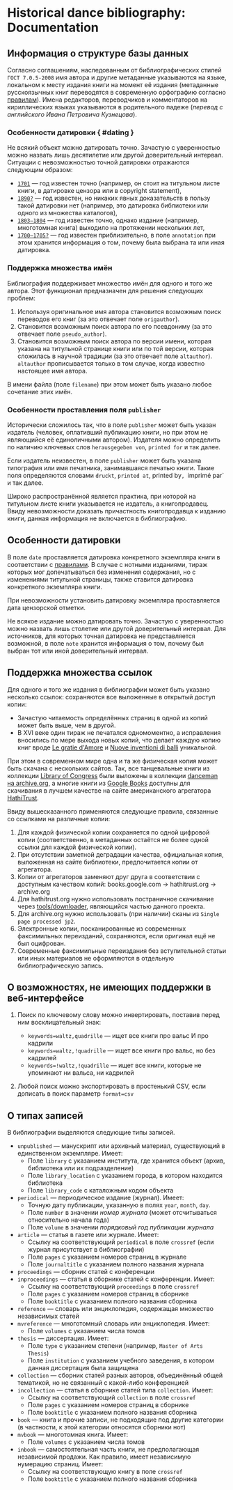 ﻿# Historical dance bibliography: Documentation

## Информация о структуре базы данных

Согласно соглашениям, наследованным от библиографических стилей `ГОСТ 7.0.5-2008` имя автора и другие метаданные указываются на языке, локальном к месту издания книги на момент её издания (метаданные русскоязычных книг переводятся в современную орфографию согласно [правилам](https://github.com/hda-technical/dancebooks/blob/master/docs/bibliography_transcriptions.md#как-сделать-транскрипцию)). Имена редакторов, переводчиков и комментаторов на кириллических языках указываются в родительного падеже (_перевод с английского Ивана Петровича Кузнецова_).

### Особенности датировки { #dating }

Не всякий объект можно датировать точно. Зачастую с уверенностью можно назвать лишь десятилетие или другой доверительный интервал. Ситуации с невозможностью точной датировки отражаются следующим образом:

* [`1701`](https://bib.hda.org.ru/bib/books/feuillet_1701_choregraphie) — год известен точно (например, он стоит на титульном листе книги, в датировке цензора или в copyright statement),
* [`1890?`](https://bib.hda.org.ru/bib/books/lorenzova_1890) — год известен, но никаких явных доказательств в пользу такой датировки нет (например, это датировка библиотеки или одного из множества каталогов),
* [`1803–1804`](https://bib.hda.org.ru/bib/books/noverre_1803) — год известен точно, однако издание (например, многотомная книга) выходило на протяжении нескольких лет,
* [`1700–1705?`](https://bib.hda.org.ru/bib/books/beauchamp_1700) — год известен приблизительно, в поле `annotation` при этом хранится информация о том, почему была выбрана та или иная датировка.

### Поддержка множества имён

Библиография поддерживает множество имён для одного и того же автора. Этот функционал предназначен для решения следующих проблем:

1. Используя оригинальное имя автора становится возможным поиск переводов его книг (за это отвечает поле `origauthor`).
2. Становится возможным поиск автора по его псевдониму (за это отвечает поле `pseudo_author`).
3. Становится возможным поиск автора по версии имени, которая указана на титульной странице книги или по той версии, которая сложилась в научной традиции (за это отвечает поле `altauthor`). `altauthor` прописывается только в том случае, когда известно настоящее имя автора.

В имени файла (поле `filename`) при этом может быть указано любое сочетание этих имён.

### Особенности проставления поля `publisher`

Исторически сложилось так, что в поле `publisher` может быть указан издатель (человек, оплативший публикацию книги, но при этом не являющийся её единоличными автором). Издателя можно определить по наличию ключевых слов `herausgegeben von`, `printed for` и так далее.

Если издатель неизвестен, в поле `publisher` может быть указана типография или имя печатника, занимавшаяся печатью книги. Такие поля определяются словами `druckt`, `printed at`, printed by`, `imprimé par` и так далее.

Широко распространённой является практика, при которой на титульном листе книги указывается не издатель, а книгопродавец. Ввиду невозможности доказать причастность книгопродавца к изданию книги, данная информация не включается в библиографию.

## Особенности датировки

В поле `date` проставляется датировка конкретного экземпляра книги в соответствии с [правилами](https://github.com/hda-technical/docs/blob/master/common.md#dating). В случае с нотными изданиями, тираж которых мог допечатываться без изменения содержания, но с изменениями титульной страницы, также ставится датировка конкретного экземпляра книги.

При невозможности установить датировку экземпляра проставляется дата цензорской отметки.

Не всякое издание можно датировать точно. Зачастую с уверенностью можно назвать лишь столетие или другой доверительный интервал. Для источников, для которых точная датировка не представляется возможной, в поле `note` хранится информация о том, почему был выбран тот или иной доверительный интервал.

## Поддержка множества ссылок

Для одного и того же издания в библиографии может быть указано несколько ссылок: сохраняются все выложенные в открытый доступ копии:

* Зачастую читаемость определённых страниц в одной из копий может быть выше, чем в другой.
* В XVI веке один тираж не печатался одномоментно, а исправления вносились по мере выхода новых копий, что делает каждую копию книг вроде [Le gratie d'Amore](https://bib.hda.org.ru/books/negri_1602) и [Nuove inventioni di balli](https://bib.hda.org.ru/books/negri_1604) уникальной.

При этом в современном мире одна и та же физическая копия может быть скачана с нескольких сайтов. Так, все танцевальные книги из коллекции [Library of Congress](https://www.loc.gov/) были выложены в коллекции [danceman на archive.org](https://archive.org/details/danceman), а многие книги из [Google Books](https://books.google.com/) доступны для скачивания в лучшем качестве на сайте американского агрегатора [HathiTrust](https://www.hathitrust.org/).

Ввиду вышесказанного применяются следующие правила, связанные со ссылками на различные копии:

1. Для каждой физической копии сохраняется по одной цифровой копии (соответственно, в метаданных остаётся не более одной ссылки для каждой физической копии).
2. При отсутствии заметной деградации качества, официальная копия, выложенная на сайте библиотеки, предпочитается копии от агрегатора.
3. Копии от агрегаторов заменяют друг друга в соответствии с доступным качеством копий: books.google.com → hathitrust.org → archive.org
4. Для hathitrust.org нужно использовать постраничное скачивание через [tools/downloader](https://github.com/hda-technical/dancebooks/tree/master/tools/downloader), являющийся частью данного проекта.
5. Для archive.org нужно использовать (при наличии) сканы из `Single page processed jp2`.
6. Электронные копии, посканированные из современных факсимильных переизданий, сохраняются, если оригинал ещё не был оцифрован.
7. Современные факсимильные переиздания без вступительной статьи или иных материалов не оформляются в отдельную библиографическую запись.

## О возможностях, не имеющих поддержки в веб-интерфейсе

1. Поиск по ключевому слову можно инвертировать, поставив перед ним восклицательный знак:
	* `keywords=waltz,quadrille` — ищет все книги про вальс И про кадрили
	* `keywords=waltz,!quadrille` — ищет все книги про вальс, но без кадрилей
	* `keywords=!waltz,!quadrille` — ищет все книги, которые не упоминают ни вальса, ни кадрилей

2. Любой поиск можно экспортировать в простенький CSV, если дописать в поиск параметр `format=csv`

## О типах записей

В библиографии выделяются следующие типы записей.

* `unpublished` — манускрипт или архивный материал, существующий в единственном экземпляре. Имеет:
	* Поле `library` с указанием института, где хранится объект (архив, библиотека или их подразделение)
	* Поле `library_location` с указанием города, в котором находится библиотека
	* Поле `library_code` с каталожным кодом объекта
* `periodical` — периодическое издание (журнал). Имеет:
	* Точную дату публикации, указанную в полях `year`, `month`, `day`.
	* Поле `number` в значении _номер журнала_ (может отсчитываться относительно начала года)
	* Поле `volume` в значении _порядковый год публикации журнала_
* `article` — статья в газете или журнале. Имеет:
	* Ссылку на соответствующий `periodical` в поле `crossref` (если журнал присутствует в библиографии)
	* Поле `pages` с указанием номеров страниц в журнале
	* Поле `journaltitle` с указанием полного названия журнала
* `proceedings` — сборник статей с конференции
* `inproceedings` — статья в сборнике статей с конференции. Имеет:
	* Ссылку на соответствующий `proceedings` в поле `crossref`
	* Поле `pages` с указанием номеров страниц в сборнике
	* Поле `booktitle` с указанием полного названия сборника
* `reference` — словарь или энциклопедия, содержащая множество независимых статей
* `mvreference` — многотомный словарь или энциклопедия. Имеет:
	* Поле `volumes` с указанием числа томов
* `thesis` — диссертация. Имеет:
	* Поле `type` с указанием степени (например, `Master of Arts Thesis`)
	* Поле `institution` с указанием учебного заведения, в котором данная диссертация была защищена
* `collection` — сборник статей разных авторов, объединённый общей тематикой, но не связанный с какой-либо конференцией
* `incollection` — статья в сборнике статей типа `collection`. Имеет:
	* Ссылку на соответствующий `collection` в поле `crossref`
	* Поле `pages` с указанием номеров страниц в сборнике
	* Поле `booktitle` с указанием полного названия сборника
* `book` — книга и прочие записи, не подходящие под другие категории (в частности, к этой категории относятся сборники нот)
* `mvbook` — многотомная книга. Имеет:
	* Поле `volumes` с указанием числа томов
* `inbook` — самостоятельная часть книги, не предполагающая независимой продажи. Как правило, имеет независимую нумерацию страниц. Имеет:
	* Ссылку на соответствующую книгу в поле `crossref`
	* Поле `booktitle` с указанием полного названия сборника
